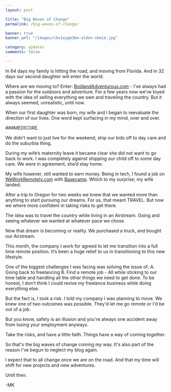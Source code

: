 ```yaml
---
layout: post

title: "Big Waves of Change"
permalink: /big-waves-of-change/

banner: true
banner_url: "/images/cbx1eygm3bm-alden-skeie.jpg"

category: updates
comments: false

---
```


In 64 days my family is hitting the road, and moving from Florida. And in 32 days our second daughter will enter the world. 

Where are we moving to? Enter: [BoldandAdventurous.com](http://boldandadventurous.com) - I’ve always had a passion for the outdoors and adventure. For a few years now we’ve toyed with the idea of selling everything we own and traveling the country. But it always seemed, unrealistic, until now. 

When our first daughter was born, my wife and I began to reevaluate the direction of our lives. One word kept surfacing in my mind, over and over. 

###MEDICORE.

<!--more-->

We didn’t want to just live for the weekend, ship our kids off to day care and do the suburbia thing. 

During my wife’s maternity leave it became clear she did not want to go back to work. I was completely against shipping our child off to some day care. We were in agreement, she’d stay home.

My wife however, still wanted to earn money. Being in tech, I found a job on [WeWorkRemotely.com](http://weworkremotely.com) with [Basecamp](http://basecamp.com). Which to my surprise, my wife landed.

After a trip to Oregon for two weeks we knew that we wanted more than anything to start pursuing our dreams. For us, that meant TRAVEL. But now we where more confident in taking risks to get there.

The idea was to travel the country while living in an  Airstream. Going and seeing whatever we wanted at whatever pace we chose.

Now that dream is becoming or reality. We purchased a truck, and bought our Airstream.

This month, the company I work for agreed to let me transition into a full time remote position. It’s been a huge relief to us in transitioning to this new lifestyle.

One of the biggest challenges I was facing was solving the issue of; A. Going back to freelancing B. Find a remote job - All while sticking to our time table and handling all the other things we need to get done. To be honest, I don't think I could revive my freelance business while doing everything else.

But the fact is, I took a risk. I told my company I was planning to move. We knew one of two outcomes was possible. They'd let me go remote or I'd be out of a job.

But you know, safety is an illusion and you're always one accident away from losing your employment anyways.

Take the risks, and have a little faith. Things have a way of coming together.

So that's the big waves of change coming my way. It's also part of the reason I've begun to neglect my blog again.

I expect that to all change once we are on the road. And that my time will shift for new projects and new adventures.

Until then.

-MK